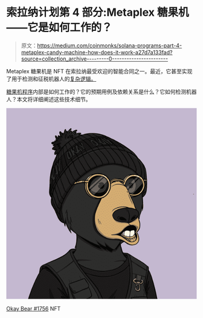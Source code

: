 # 索拉纳计划第 4 部分:Metaplex 糖果机——它是如何工作的？

> 原文：<https://medium.com/coinmonks/solana-programs-part-4-metaplex-candy-machine-how-does-it-work-a27d7a133fad?source=collection_archive---------0----------------------->

Metaplex 糖果机是 NFT 在索拉纳最受欢迎的智能合同之一。最近，它甚至实现了用于检测和征税机器人的[复杂逻辑。](https://twitter.com/brianlong/status/1521213171872108544)

[糖果机程序](https://github.com/metaplex-foundation/metaplex-program-library/tree/master/candy-machine/program)内部是如何工作的？它的预期用例及依赖关系是什么？它如何检测机器人？本文将详细阐述这些技术细节。

![](img/9d7ad9e4da3306b6f21e242d7550d897.png)

[Okay Bear #1756](https://opensea.io/assets/solana/C2sH8dCHYPTUpEU6ygBTGfRmpCxE2xfBRAffscFKG4T8) NFT